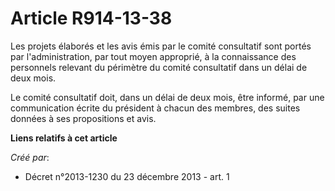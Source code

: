 # Article R914-13-38

Les projets élaborés et les avis émis par le comité consultatif sont portés par l'administration, par tout moyen approprié, à
la connaissance des personnels relevant du périmètre du comité consultatif dans un délai de deux mois. 

Le comité consultatif doit, dans un délai de deux mois, être informé, par une communication écrite du président à chacun des
membres, des suites données à ses propositions et avis.

**Liens relatifs à cet article**

_Créé par_:

  - Décret n°2013-1230 du 23 décembre 2013 - art. 1
